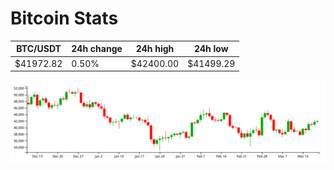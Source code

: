 # Bitcoin Stats

BTC/USDT|24h change|24h high|24h low|
|---|---|---|---|
|$41972.82|0.50%|$42400.00|$41499.29|

<img src="./chart.svg">

